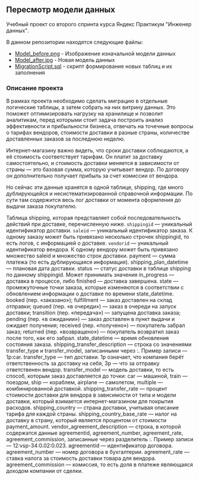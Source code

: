 ## Пересмотр модели данных

Учебный проект со второго спринта курса Яндекс Практикум "Инженер данных".

В данном репозитории находятся следующие файлы:
- [Model_before.png](https://github.com/IgorGoltsov/portfolio/blob/main/Migration/Model_before.png) - Изображение изначальной модели данных 
- [Model_after.jpg](https://github.com/IgorGoltsov/portfolio/blob/main/Migration/Model_after.png) - Новая модель данных
- [MigrationScript.sql](https://github.com/IgorGoltsov/portfolio/blob/main/Migration/Migration.sql) - скрипт формирование новых таблиц и их заполнения

### Описание проекта

В рамках проекта необходимо сделать миграцию в отдельные логические таблицы, а затем собрать на них витрину данных. Это поможет оптимизировать нагрузку на хранилище и позволит аналитикам, перед которыми стоит задача построить анализ эффективности и прибыльности бизнеса, отвечать на точечные вопросы о тарифах вендоров, стоимости доставки в разные страны, количестве доставленных заказов за последнюю неделю. 

Интернет-магазину важно видеть, что сроки доставки соблюдаются, а её стоимость соответствует тарифам. Он платит за доставку самостоятельно, и стоимость доставки меняется в зависимости от страны — это базовая сумма, которую учитывает вендор. По договору он дополнительно получает прибыль за счет комиссии от вендора.

Но сейчас эти данные хранятся в одной таблице, shipping, где много дублирующейся и несистематизированной справочной информации. По сути там содержится весь лог доставки от момента оформления до выдачи заказа покупателю.

Таблица shipping, которая представляет собой последовательность действий при доставке, перечисленную ниже.
`shippingid` — уникальный идентификатор доставки.
`saleid` — уникальный идентификатор заказа. К одному заказу может быть привязано несколько строчек shippingid, то есть логов, с информацией о доставке.
`vendorid` — уникальный идентификатор вендора. К одному вендору может быть привязано множество saleid и множество строк доставки.
payment — сумма платежа (то есть дублирующаяся информация).
shipping_plan_datetime — плановая дата доставки.
status — статус доставки в таблице shipping по данному shippingid. Может принимать значения in_progress — доставка в процессе, либо finished — доставка завершена.
state — промежуточные точки заказа, которые изменяются в соответствии с обновлением информации о доставке по времени state_datetime.
booked (пер. «заказано»);
fulfillment — заказ доставлен на склад отправки;
queued (пер. «в очереди») — заказ в очереди на запуск доставки;
transition (пер. «передача») — запущена доставка заказа;
pending (пер. «в ожидании») — заказ доставлен в пункт выдачи и ожидает получения;
received (пер. «получено») — покупатель забрал заказ;
returned (пер. «возвращено») — покупатель возвратил заказ после того, как его забрал.
state_datetime — время обновления состояния заказа.
shipping_transfer_description — строка со значениями transfer_type и transfer_model, записанными через :. Пример записи — 1p:car.
transfer_type — тип доставки. 1p означает, что компания берёт ответственность за доставку на себя, 3p — что за отправку ответственен вендор.
transfer_model — модель доставки, то есть способ, которым заказ доставляется до точки: car — машиной, train — поездом, ship — кораблем, airplane — самолетом, multiple — комбинированной доставкой.
shipping_transfer_rate — процент стоимости доставки для вендора в зависимости от типа и модели доставки, который взимается интернет-магазином для покрытия расходов.
shipping_country — страна доставки, учитывая описание тарифа для каждой страны.
shipping_country_base_rate — налог на доставку в страну, который является процентом от стоимости payment_amount.
vendor_agreement_description — строка, в которой содержатся данные agreementid, agreement_number, agreement_rate, agreement_commission, записанные через разделитель :. Пример записи — 12:vsp-34:0.02:0.023.
agreementid — идентификатор договора. agreement_number — номер договора в бухгалтерии. agreement_rate — ставка налога за стоимость доставки товара для вендора. agreement_commission — комиссия, то есть доля в платеже являющаяся доходом компании от сделки.
